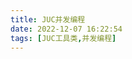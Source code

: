 ```yaml
---
title: JUC并发编程
date: 2022-12-07 16:22:54
tags: [JUC工具类,并发编程]
---
```


<meta name="referrer" content="no-referrer"/>
